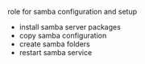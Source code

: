 role for samba configuration and setup

- install samba server packages 
- copy samba configuration 
- create samba folders 
- restart samba service